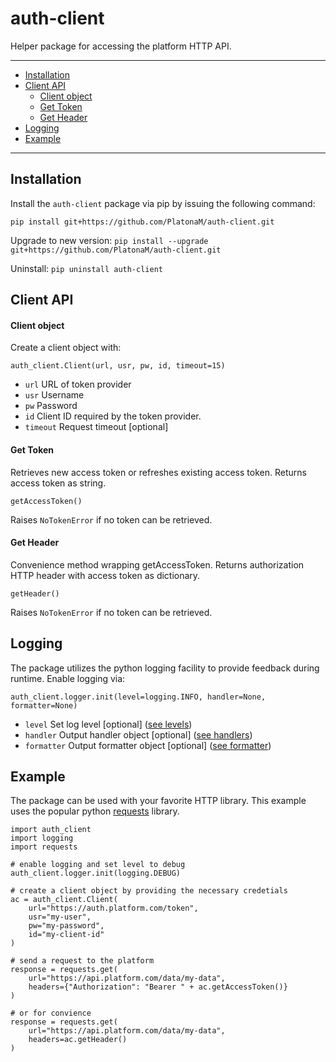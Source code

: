 auth-client
================

Helper package for accessing the platform HTTP API.

----------

+ [Installation](#installation)
+ [Client API](#client-api)
    + [Client object](#client-object)
    + [Get Token](#get-token)
    + [Get Header](#get-header)
+ [Logging](#logging)
+ [Example](#example)

----------

Installation
-----------------

Install the `auth-client` package via pip by issuing the following command: 

`pip install git+https://github.com/PlatonaM/auth-client.git`

Upgrade to new version: `pip install --upgrade git+https://github.com/PlatonaM/auth-client.git`

Uninstall: `pip uninstall auth-client`

Client API
-----------------

#### Client object

Create a client object with:

`auth_client.Client(url, usr, pw, id, timeout=15)`

+ `url` URL of token provider
+ `usr` Username
+ `pw` Password
+ `id` Client ID required by the token provider.
+ `timeout` Request timeout [optional]

#### Get Token

Retrieves new access token or refreshes existing access token. Returns access token as string.

`getAccessToken()`

Raises `NoTokenError` if no token can be retrieved.

#### Get Header

Convenience method wrapping getAccessToken. Returns authorization HTTP header with access token as dictionary.

`getHeader()`

Raises `NoTokenError` if no token can be retrieved.

Logging
-----------------

The package utilizes the python logging facility to provide feedback during runtime. Enable logging via:
        
`auth_client.logger.init(level=logging.INFO, handler=None, formatter=None)`

+ `level` Set log level [optional] ([see levels](https://docs.python.org/3/library/logging.html#logging-levels))
+ `handler` Output handler object [optional] ([see handlers](https://docs.python.org/3/library/logging.handlers.html#module-logging.handlers))
+ `formatter` Output formatter object [optional] ([see formatter](https://docs.python.org/3/library/logging.html#formatter-objects))

Example
-----------------

The package can be used with your favorite HTTP library. This example uses the popular python [requests](https://requests.readthedocs.io/en/master/) library.

    import auth_client
    import logging
    import requests

    # enable logging and set level to debug
    auth_client.logger.init(logging.DEBUG)
    
    # create a client object by providing the necessary credetials
    ac = auth_client.Client(
        url="https://auth.platform.com/token",
        usr="my-user",
        pw="my-password",
        id="my-client-id"
    )
    
    # send a request to the platform
    response = requests.get(
        url="https://api.platform.com/data/my-data",
        headers={"Authorization": "Bearer " + ac.getAccessToken()}
    )
    
    # or for convience
    response = requests.get(
        url="https://api.platform.com/data/my-data",
        headers=ac.getHeader()
    )
